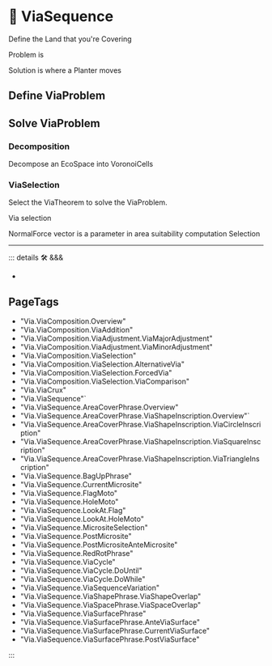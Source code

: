 
# 🔷 <via>ViaSequence</via>

Define the Land that you're Covering

Problem is

Solution is where a Planter moves

## Define ViaProblem

## Solve ViaProblem

### Decomposition

Decompose an EcoSpace into VoronoiCells

### ViaSelection

Select the ViaTheorem to solve the ViaProblem.

Via selection

NormalForce vector is a parameter in area suitability computation Selection

---

<!-- =================================================== -->
<!-- =================================================== -->
<!-- =================================================== -->
<!-- =================================================== -->
<!-- =================================================== -->
::: details 🛠 <dev>&&&</dev>

-

<h2>PageTags</h2>

- "Via.ViaComposition.Overview"
- "Via.ViaComposition.ViaAddition"
- "Via.ViaComposition.ViaAdjustment.ViaMajorAdjustment"
- "Via.ViaComposition.ViaAdjustment.ViaMinorAdjustment"
- "Via.ViaComposition.ViaSelection"
- "Via.ViaComposition.ViaSelection.AlternativeVia"
- "Via.ViaComposition.ViaSelection.ForcedVia"
- "Via.ViaComposition.ViaSelection.ViaComparison"
- "Via.ViaCrux"
- "Via.ViaSequence"`
- "Via.ViaSequence.AreaCoverPhrase.Overview"
- "Via.ViaSequence.AreaCoverPhrase.ViaShapeInscription.Overview"`
- "Via.ViaSequence.AreaCoverPhrase.ViaShapeInscription.ViaCircleInscription"
- "Via.ViaSequence.AreaCoverPhrase.ViaShapeInscription.ViaSquareInscription"
- "Via.ViaSequence.AreaCoverPhrase.ViaShapeInscription.ViaTriangleInscription"
- "Via.ViaSequence.BagUpPhrase"
- "Via.ViaSequence.CurrentMicrosite"
- "Via.ViaSequence.FlagMoto"
- "Via.ViaSequence.HoleMoto"
- "Via.ViaSequence.LookAt.Flag"
- "Via.ViaSequence.LookAt.HoleMoto"
- "Via.ViaSequence.MicrositeSelection"
- "Via.ViaSequence.PostMicrosite"
- "Via.ViaSequence.PostMicrositeAnteMicrosite"
- "Via.ViaSequence.RedRotPhrase"
- "Via.ViaSequence.ViaCycle"
- "Via.ViaSequence.ViaCycle.DoUntil"
- "Via.ViaSequence.ViaCycle.DoWhile"
- "Via.ViaSequence.ViaSequenceVariation"
- "Via.ViaSequence.ViaShapePhrase.ViaShapeOverlap"
- "Via.ViaSequence.ViaSpacePhrase.ViaSpaceOverlap"
- "Via.ViaSequence.ViaSurfacePhrase"
- "Via.ViaSequence.ViaSurfacePhrase.AnteViaSurface"
- "Via.ViaSequence.ViaSurfacePhrase.CurrentViaSurface"
- "Via.ViaSequence.ViaSurfacePhrase.PostViaSurface"

:::
